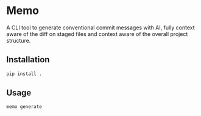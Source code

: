# Memo

A CLI tool to generate conventional commit messages with AI, fully context aware
of the diff on staged files and context aware of the overall project structure.

## Installation

```bash
pip install .
```

## Usage

```bash
memo generate
```
